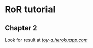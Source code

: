 # RoR tutorial

## Chapter 2

Look for result at [*toy-a.herokuapp.com*](https://toy-a.herokuapp.com/)

